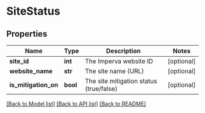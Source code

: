 # SiteStatus

## Properties
Name | Type | Description | Notes
------------ | ------------- | ------------- | -------------
**site_id** | **int** | The Imperva website ID | [optional] 
**website_name** | **str** | The site name (URL) | [optional] 
**is_mitigation_on** | **bool** | The site mitigation status (true/false) | [optional] 

[[Back to Model list]](../README.md#documentation-for-models) [[Back to API list]](../README.md#documentation-for-api-endpoints) [[Back to README]](../README.md)


